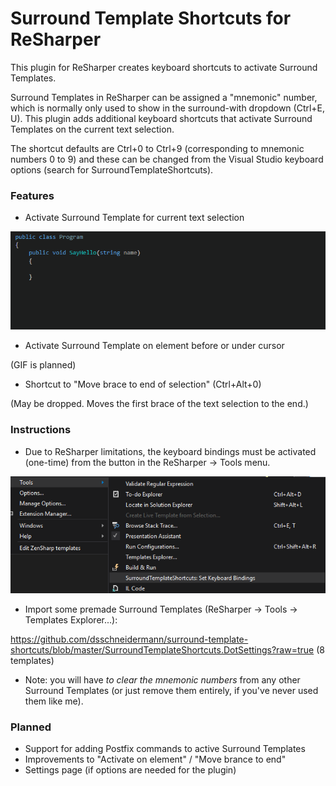 # Surround Template Shortcuts for ReSharper

This plugin for ReSharper creates keyboard shortcuts to activate Surround Templates.

Surround Templates in ReSharper can be assigned a "mnemonic" number, which is normally only used to show in the surround-with dropdown (Ctrl+E, U). This plugin adds additional keyboard shortcuts that activate Surround Templates on the current text selection.



The shortcut defaults are Ctrl+0 to Ctrl+9 (corresponding to mnemonic numbers 0 to 9) and these can be changed from the Visual Studio keyboard options (search for SurroundTemplateShortcuts).

### Features

- Activate Surround Template for current text selection

![Example](./images/SurroundExample.gif?raw=true)

- Activate Surround Template on element before or under cursor

(GIF is planned)

- Shortcut to "Move brace to end of selection" (Ctrl+Alt+0)

(May be dropped. Moves the first brace of the text selection to the end.)

### Instructions

- Due to ReSharper limitations, the keyboard bindings must be activated (one-time) from the button in the ReSharper -> Tools menu.

![Example](./images/KeyboardShortcutsButton.png?raw=true)

- Import some premade Surround Templates (ReSharper -> Tools -> Templates Explorer...):

https://github.com/dsschneidermann/surround-template-shortcuts/blob/master/SurroundTemplateShortcuts.DotSettings?raw=true (8 templates)

- Note: you will have *to clear the mnemonic numbers* from any other Surround Templates (or just remove them entirely, if you've never used them like me).

### Planned

- Support for adding Postfix commands to active Surround Templates
- Improvements to "Activate on element" / "Move brance to end"
- Settings page (if options are needed for the plugin)
